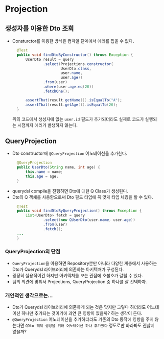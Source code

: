 # Projection

## 생성자를 이용한 Dto 조회
- Consturctor를 이용한 방식은 컴파일 단계에서 에러를 잡을 수 없다.
  ```java
    @Test
    public void findDtoByConstructor() throws Exception {
        UserDto result = query
                .select(Projections.constructor(
                        UserDto.class, 
                        user.name, 
                        user.age))
                .from(user)
                .where(user.age.eq(20))
                .fetchOne();

        assertThat(result.getName()).isEqualTo("A");
        assertThat(result.getAge()).isEqualTo(20);
    }
  ``` 
  위의 코드에서 생성자에 없는 `user.id` 필드가 추가되더라도 실제로 코드가 실행되는 시점까지 에러가 발생하지 않는다.

## QueryProjection
- Dto constructor에 `@QueryProjection` 어노테이션을 추가한다.
  ```java
    @QueryProjection
    public UserDto(String name, int age) {
        this.name = name;
        this.age = age;
    }
  ``` 
- querydsl compile을 진행하면 Dto에 대한 Q Class가 생성된다.
- Dto의 Q 객체를 사용함으로써 Dto 필드 타입에 꼭 맞게 타입 체킹을 할 수 있다.
  ```java
    @Test
    public void findDtoByQueryProjection() throws Exception {
        List<UserDto> fetch = query
                .select(new QUserDto(user.name, user.age))
                .from(user)
                .fetch();
    ...
    }
  ```
  
### QueryProjection의 단점

- `QueryProjection`을 이용하면 Repository뿐만 아니라 다양한 계층에서 사용하는 Dto가 Querydsl 라이브러리에 의존하는 아키텍쳐가 구성된다.
- 굉장히 실용적이긴 하지만 아키텍쳐를 보는 관점에 호불호가 갈릴 수 있다.
- 팀의 의견에 맞춰서 Projections, QueryProjection 중 하나를 잘 선택하자. 

### 개인적인 생각으로는...

- Dto가 Querydsl 라이브러리에 의존하게 되는 것은 맞지만 그렇다 하더라도 어노테이션 하나만 추가되는 것이기에 과연 큰 영향이 있을까? 하는 생각이 든다.
- `@QueryProjection` 어노테이션을 추가하더라도 기존의 Dto 동작에 영향을 주지 않는다면 `QDto 객체 생성을 위해 어노테이션 하나 추가했다` 정도로만 바라봐도 괜찮지 않을까?
  